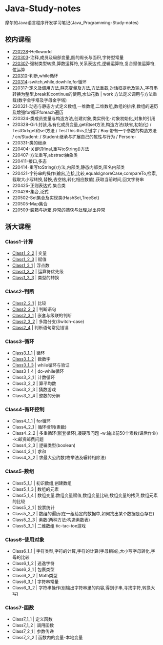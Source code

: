 # Java-Study-notes
摩尔的Java语言程序开发学习笔记(Java_Programming-Study-notes)

## 校内课程
* [220228](https://github.com/mole9630/Java-Study-notes/tree/main/%E6%A0%A1%E5%86%85%E8%AF%BE%E7%A8%8B/220228-Helloworld)-Helloworld
* [220303](https://github.com/mole9630/Java-Study-notes/tree/main/%E6%A0%A1%E5%86%85%E8%AF%BE%E7%A8%8B/220303-%E6%B3%A8%E9%87%8A%2C%E6%88%90%E5%91%98%E5%8F%8A%E5%B1%80%E9%83%A8%E5%8F%98%E9%87%8F%2C%E5%9C%86%E7%9A%84%E5%91%A8%E9%95%BF%E4%B8%8E%E9%9D%A2%E7%A7%AF%2C%E5%AD%97%E7%AC%A6%E5%9E%8B%E5%B8%B8%E9%87%8F/charpter2)-注释,成员及局部变量,圆的周长与面积,字符型常量
* [220307](https://github.com/mole9630/Java-Study-notes/tree/main/%E6%A0%A1%E5%86%85%E8%AF%BE%E7%A8%8B/220307)-强制类型转换,算数运算符,关系表达式,逻辑运算符,复合赋值运算符,位运算
* [220310](https://github.com/mole9630/Java-Study-notes/tree/main/%E6%A0%A1%E5%86%85%E8%AF%BE%E7%A8%8B/220310)-判断,while循环
* [220314](https://github.com/mole9630/Java-Study-notes/tree/main/%E6%A0%A1%E5%86%85%E8%AF%BE%E7%A8%8B/220314)-switch,while,dowhile,for循环
* 220317-定义及调用方法,静态变量及方法,方法重载,对话框提示及输入,字符串转换为整型,break和continue的使用,水仙花数 | work 方法定义调用与方法重载(数字金字塔及字母金字塔)
* 220321-动态与静态方式定义数组,一维数组,二维数组,数组的排序,数组的遍历及增强for循环foreach遍历
* 220324-类成员变量与构造方法,创建对象,类实例化-对象初始化,对象的引用
* 220328-Girl:封装,私有化成员变量,get和set方法,构造方法(缺省,初始化) / TestGirl:get和set方法 / TestThis:this关键字 / Boy:带有一个参数的构造方法 / cn/Student: / Student:继承与扩展自己的属性与行为 / Person:-
* 220331-类的继承
* 220404-关键词final,重写toString()方法
* 220407-方法重写,abstract抽象类
* 220411-接口,多态
* 220414-重写toString()方法,内部类,静态内部类,匿名内部类
* 220421-字符串的操作(输出,连接,比较,equalsIgnoreCase,compareTo,检索,截取大小写转换,替换,去空格,转化相应数值),获取当前时间,回文字符串
* 220425-正则表达式,集合类
* 220428-集合,泛式
* 220502-Set集合及实现类(HashSet,TreeSet)
* 220505-Map集合
* 220509-装箱与拆箱,异常的捕获与处理,抛出异常

## 浙大课程
### Class1-计算
* [Class1_2_2](https://github.com/mole9630/Java-Study-notes/blob/main/%E6%B5%99%E5%A4%A7%E8%AF%BE%E7%A8%8B/Class1-%E8%AE%A1%E7%AE%97/class1_2_2.java) | 变量
* [Class1_2_3](https://github.com/mole9630/Java-Study-notes/blob/main/%E6%B5%99%E5%A4%A7%E8%AF%BE%E7%A8%8B/Class1-%E8%AE%A1%E7%AE%97/class1_2_3.java) | 赋值
* [Class1_3_1](https://github.com/mole9630/Java-Study-notes/blob/main/%E6%B5%99%E5%A4%A7%E8%AF%BE%E7%A8%8B/Class1-%E8%AE%A1%E7%AE%97/class1_3_1.java) | 浮点数
* [Class1_3_2](https://github.com/mole9630/Java-Study-notes/blob/main/%E6%B5%99%E5%A4%A7%E8%AF%BE%E7%A8%8B/Class1-%E8%AE%A1%E7%AE%97/Class1_3_2.java) | 运算符优先级
* [Class1_3_3](https://github.com/mole9630/Java-Study-notes/blob/main/%E6%B5%99%E5%A4%A7%E8%AF%BE%E7%A8%8B/Class1-%E8%AE%A1%E7%AE%97/Class1_3_3.java) | 类型的转换
### Class2-判断
* [Class2_2_1](https://github.com/mole9630/Java-Study-notes/blob/main/%E6%B5%99%E5%A4%A7%E8%AF%BE%E7%A8%8B/Class2-%E5%88%A4%E6%96%AD/Class2_2_1.java) | 比较
* [Class2_2_2](https://github.com/mole9630/Java-Study-notes/blob/main/%E6%B5%99%E5%A4%A7%E8%AF%BE%E7%A8%8B/Class2-%E5%88%A4%E6%96%AD/Class2_2_2.java) | 判断语句
* [Class2_3_1](https://github.com/mole9630/Java-Study-notes/blob/main/%E6%B5%99%E5%A4%A7%E8%AF%BE%E7%A8%8B/Class2-%E5%88%A4%E6%96%AD/Class2_3_1.java) | 嵌套与级联的判断
* [Class2_3_2](https://github.com/mole9630/Java-Study-notes/blob/main/%E6%B5%99%E5%A4%A7%E8%AF%BE%E7%A8%8B/Class2-%E5%88%A4%E6%96%AD/Class2_3_2.java) | 多路分支(Switch-case)
* [Class2_4](https://github.com/mole9630/Java-Study-notes/blob/main/%E6%B5%99%E5%A4%A7%E8%AF%BE%E7%A8%8B/Class2-%E5%88%A4%E6%96%AD/Class2_4.java) | 判断语句常见错误
### Class3-循环
* [Class3_1_1](https://github.com/mole9630/Java-Study-notes/blob/main/%E6%B5%99%E5%A4%A7%E8%AF%BE%E7%A8%8B/Class3-%E5%BE%AA%E7%8E%AF/Class3_1_1.java) | 循环
* [Class3_1_2](https://github.com/mole9630/Java-Study-notes/blob/main/%E6%B5%99%E5%A4%A7%E8%AF%BE%E7%A8%8B/Class3-%E5%BE%AA%E7%8E%AF/Class3_1_2.java) | 数数字
* [Class3_1_3](https://github.com/mole9630/Java-Study-notes/blob/main/%E6%B5%99%E5%A4%A7%E8%AF%BE%E7%A8%8B/Class3-%E5%BE%AA%E7%8E%AF/Class3_1_3.java) | while循环与验证
* Class3_1_4 | do-while循环
* Class3_2_1 | 计数循环
* Class3_2_2 | 算平均数
* Class3_2_3 | 猜数游戏
* Class3_2_4 | 整数的分解
### Class4-循环控制
* Class4_1_1 | for循环
* Class4_2_1 | 循环控制(素数)
* Class4_2_2 | 多重循环(嵌套循环),凑硬币问题 -w:输出前50个素数(课后作业) -k:邮资邮费问题
* Class4_2_3 | 逻辑类型(boolean)
* Class4_3_1 | 求和
* Class4_3_2 | 求最大公约数(枚举法及辗转相除法)
### Class5-数组
* Class5_1_1 | 初识数组,创建数组
* Class5_1_3 | 数组的元素
* Class5_1_4 | 数组变量:数组变量赋值,数组变量比较,数组变量的拷贝,数组元素的比较
* Class5_2_1 | 投票统计
* Class5_2_2 | 数组的遍历(在一组给定的数据中,如何找出某个数据是否存在)
* Class5_2_3 | 素数(两种方法:构造素数表)
* Class5_3_1 | 二维数组 tic-tac-toe游戏
### Class6-使用对象
* Class6_1_1 | 字符类型,字符的计算,字符的计算(字母相减),大小写字母转化,字母的比较
* Class6_1_2 | 逃逸字符
* Class6_2_1 | 包裹类型
* Class6_2_2 | Math类型
* Class6_3_1 | 字符串常量
* Class6_3_2 | 字符串操作(别输出字符串里的内容,得到子串,寻找字符,转换大写)
### Class7-函数
* Class7_1_1 | 定义函数
* Class7_1_2 | 调用函数
* Class7_2_1 | 参数传递
* Class7_2_2 | 函数内的变量-本地变量